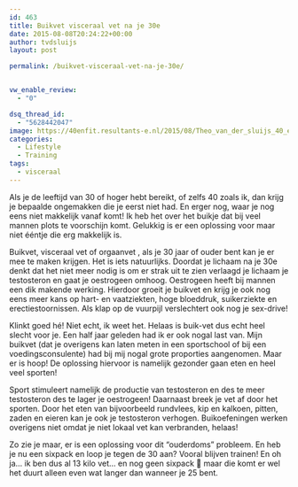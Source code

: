 ```yaml
---
id: 463
title: Buikvet visceraal vet na je 30e
date: 2015-08-08T20:24:22+00:00
author: tvdsluijs
layout: post

permalink: /buikvet-visceraal-vet-na-je-30e/


vw_enable_review:
  - "0"

dsq_thread_id:
  - "5628442047"
image: https://40enfit.resultants-e.nl/2015/08/Theo_van_der_sluijs_40_en_fit_3.jpg
categories:
  - Lifestyle
  - Training
tags:
  - visceraal
---
```

Als je de leeftijd van 30 of hoger hebt bereikt, of zelfs 40 zoals ik, dan krijg je bepaalde ongemakken die je eerst niet had. En erger nog, waar je nog eens niet makkelijk vanaf komt! Ik heb het over het buikje dat bij veel mannen plots te voorschijn komt. Gelukkig is er een oplossing voor maar niet ééntje die erg makkelijk is.<!--more-->

Buikvet, visceraal vet of orgaanvet , als je 30 jaar of ouder bent kan je er mee te maken krijgen. Het is iets natuurlijks. Doordat je lichaam na je 30e denkt dat het niet meer nodig is om er strak uit te zien verlaagd je lichaam je testosteron en gaat je oestrogeen omhoog. Oestrogeen heeft bij mannen een dik makende werking. Hierdoor groeit je buikvet en krijg je ook nog eens meer kans op hart- en vaatziekten, hoge bloeddruk, suikerziekte en erectiestoornissen. Als klap op de vuurpijl verslechtert ook nog je sex-drive!

Klinkt goed hé! Niet echt, ik weet het. Helaas is buik-vet dus echt heel slecht voor je. Een half jaar geleden had ik er ook nogal last van. Mijn buikvet (dat je overigens kan laten meten in een sportschool of bij een voedingsconsulente) had bij mij nogal grote proporties aangenomen. Maar er is hoop! De oplossing hiervoor is namelijk gezonder gaan eten en heel veel sporten!

Sport stimuleert namelijk de productie van testosteron en des te meer testosteron des te lager je oestrogeen! Daarnaast breek je vet af door het sporten. Door het eten van bijvoorbeeld rundvlees, kip en kalkoen, pitten, zaden en eieren kan je ook je testosteron verhogen. Buikoefeningen werken overigens niet omdat je niet lokaal vet kan verbranden, helaas!

Zo zie je maar, er is een oplossing voor dit “ouderdoms” probleem. En heb je nu een sixpack en loop je tegen de 30 aan? Vooral blijven trainen! En oh ja… ik ben dus al 13 kilo vet… en nog geen sixpack 🙁 maar die komt er wel het duurt alleen even wat langer dan wanneer je 25 bent.
